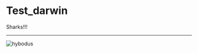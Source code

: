 # Test_darwin

Sharks!!!

___
![hybodus](https://static.wikia.nocookie.net/walkingwith/images/f/f2/CGTPL_Hybodus.jpg/revision/latest?cb=20131225211150)
